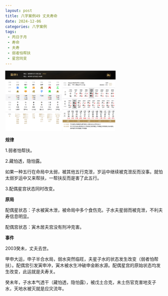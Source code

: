 ```yaml
---
layout: post
title: 八字案例49 丈夫寿命
date: 2024-12-06
categories: 八字案例
tags: 
 - 丙日子月
 - 寿命
 - 夫寿
 - 弱者怕帮扶
 - 星宫同变
---
```


<img src="/images/bazi-example/bazi-example-49.PNG" width="70%">

**规律**

1.弱者怕帮扶。

2.藏怕透，隐怕露。

如果一种五行在命局中太弱，被其他五行克泄，岁运中继续被克泄反而没事。就怕太弱岁运中又来帮扶，一帮扶反而是害了此五行。

3.配偶星宫状态同时改变。

**原局**

配偶星状态：子水被寅木泄，被命局中多个食伤克。子水夫星弱而被克泄，不利夫寿信息明显。

配偶宫状态：寅木居夫宫没有刑冲克害。

**事件**

2003癸未，丈夫去世。

甲申大运，申子半合水局，弱水突然临旺，夫星子水的状态发生改变（弱者怕帮扶）。配偶宫引发寅申冲，寅木被水生冲破申金断水源。配偶星宫的原始状态均发生改变，此运就是夫寿关。

癸未年，子水本气透干（藏怕透，隐怕露），被戊土合克，未土伤官克害地支子水，天地水被灭就是应灾流年。
